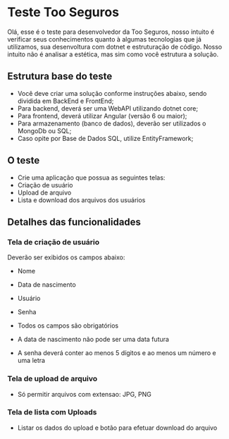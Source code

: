 # Teste Too Seguros

Olá, esse é o teste para desenvolvedor da Too Seguros, nosso intuito é verificar seus conhecimentos quanto à algumas tecnologias que já utilizamos, sua desenvoltura com dotnet e estruturação de código. Nosso intuito não é analisar a estética, mas sim como você estrutura a solução.

## Estrutura base do teste

*   Você deve criar uma solução conforme instruções abaixo, sendo dividida em BackEnd e FrontEnd;
*   Para backend, deverá ser uma WebAPI utilizando dotnet core;
*   Para frontend, deverá utilizar Angular (versão 6 ou maior);
*   Para armazenamento (banco de dados), deverão ser utilizados o MongoDb ou SQL;
*   Caso opite por Base de Dados SQL, utilize EntityFramework;

## O teste

*   Crie uma aplicação que possua as seguintes telas:
*   Criação de usuário
*   Upload de arquivo
*   Lista e download dos arquivos dos usuários

## Detalhes das funcionalidades

### Tela de criação de usuário

Deverão ser exibidos os campos abaixo:

*   Nome
*   Data de nascimento
*   Usuário
*   Senha

*   Todos os campos são obrigatórios
*   A data de nascimento não pode ser uma data futura
*   A senha deverá conter ao menos 5 dígitos e ao menos um número e uma letra

### Tela de upload de arquivo

*   Só permitir arquivos com extensao: JPG, PNG

### Tela de lista com Uploads

*   Listar os dados do upload e botão para efetuar download do arquivo

